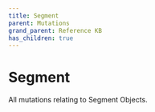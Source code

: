 ```yaml
---
title: Segment
parent: Mutations
grand_parent: Reference KB
has_children: true
---
```


# Segment

All mutations relating to Segment Objects.

